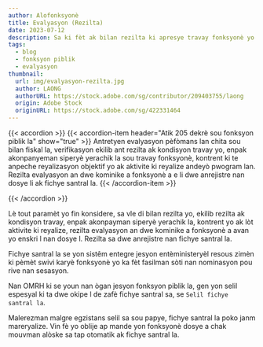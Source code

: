 ```yaml
---
author: Alofonksyonè
title: Evalyasyon (Rezilta)
date: 2023-07-12
description: Sa ki fèt ak bilan rezilta ki apresye travay fonksyonè yo.
tags:
  - blog
  - fonksyon piblik
  - evalyasyon 
thumbnail:
  url: img/evalyasyon-rezilta.jpg
  author: LAONG
  authorURL: https://stock.adobe.com/sg/contributor/209403755/laong
  origin: Adobe Stock
  originURL: https://stock.adobe.com/sg/422331464
---
```


{{< accordion >}}
  {{< accordion-item header="Atik 205 dekrè sou fonksyon piblik la" show="true" >}}
  Antretyen evalyasyon pèfòmans lan chita sou bilan fiskal la, verifikasyon ekilib ant rezilta ak kondisyon travay yo, enpak akonpanyeman siperyè yerachik la sou travay fonksyonè, kontrent ki te anpeche reyalizasyon objektif yo ak aktivite ki reyalize andeyò pwogram lan. Rezilta evalyasyon an dwe kominike a fonksyonè a e li dwe anrejistre nan dosye li ak fichye santral la.
  {{< /accordion-item >}}
  <!-- {{< accordion-item header="Accordion Item #3" >}}
    This is the third item's accordion body.
  {{< /accordion-item >}} -->
{{< /accordion >}}

Lè tout paramèt yo fin konsidere, sa vle di bilan rezilta yo, ekilib rezilta ak kondisyon travay, enpak akonpayman siperyè yerachik la, kontrent yo ak lòt aktivite ki reyalize, rezilta evalyasyon an dwe kominike a fonksyonè a avan yo enskri l nan dosye l. Rezilta sa dwe anrejistre nan fichye santral la. 

Fichye santral la se yon sistêm entegre jesyon entèministeryèl resous zimèn ki pèmèt swivi karyè fonksyonè yo ka fèt fasilman sòti nan nominasyon pou rive nan sesasyon. 

Nan OMRH ki se youn nan ògan jesyon fonksyon piblik la, gen yon selil espesyal ki ta dwe okipe l de zafè fichye santral sa, se `Selil fichye santral la`. 

Malerezman malgre egzistans selil sa sou papye, fichye santral la poko janm mareryalize. Vin fè yo oblije ap mande yon fonksyonè dosye a chak mouvman alòske sa tap otomatik ak fichye santral la.
